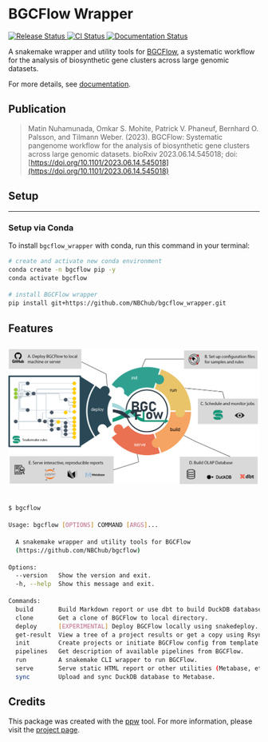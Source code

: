 # BGCFlow Wrapper


<p align="left">
<a href="https://pypi.python.org/pypi/bgcflow_wrapper">
    <img src="https://img.shields.io/pypi/v/bgcflow_wrapper.svg"
        alt = "Release Status">
</a>

<a href="https://github.com/NBChub/bgcflow_wrapper/actions">
    <img src="https://github.com/NBChub/bgcflow_wrapper/actions/workflows/dev.yml/badge.svg?" alt="CI Status">
</a>

<a href="https://NBChub.github.io/bgcflow_wrapper/">
    <img src="https://img.shields.io/website/https/NBChub.github.io/bgcflow_wrapper/index.html.svg?label=docs&down_message=unavailable&up_message=available" alt="Documentation Status">
</a>

</p>


A snakemake wrapper and utility tools for [BGCFlow](https://github.com/NBChub/bgcflow), a systematic workflow for the analysis of biosynthetic gene clusters across large genomic datasets.

For more details, see [documentation](https://NBChub.github.io/bgcflow_wrapper/).

## Publication
> Matin Nuhamunada, Omkar S. Mohite, Patrick V. Phaneuf, Bernhard O. Palsson, and Tilmann Weber. (2023). BGCFlow: Systematic pangenome workflow for the analysis of biosynthetic gene clusters across large genomic datasets. bioRxiv 2023.06.14.545018; doi: [https://doi.org/10.1101/2023.06.14.545018](https://doi.org/10.1101/2023.06.14.545018)

## Setup
--------
### Setup via Conda
To install `bgcflow_wrapper` with conda, run this command in your
terminal:

```bash
# create and activate new conda environment
conda create -n bgcflow pip -y
conda activate bgcflow

# install BGCFlow wrapper
pip install git+https://github.com/NBChub/bgcflow_wrapper.git
```

## Features
![function](https://raw.githubusercontent.com/NBChub/bgcflow_wrapper/main/docs/assets/Figure_01.png)
--------
```bash

$ bgcflow

Usage: bgcflow [OPTIONS] COMMAND [ARGS]...

  A snakemake wrapper and utility tools for BGCFlow
  (https://github.com/NBChub/bgcflow)

Options:
  --version   Show the version and exit.
  -h, --help  Show this message and exit.

Commands:
  build       Build Markdown report or use dbt to build DuckDB database.
  clone       Get a clone of BGCFlow to local directory.
  deploy      [EXPERIMENTAL] Deploy BGCFlow locally using snakedeploy.
  get-result  View a tree of a project results or get a copy using Rsync.
  init        Create projects or initiate BGCFlow config from template.
  pipelines   Get description of available pipelines from BGCFlow.
  run         A snakemake CLI wrapper to run BGCFlow.
  serve       Serve static HTML report or other utilities (Metabase, etc.).
  sync        Upload and sync DuckDB database to Metabase.
```

## Credits

This package was created with the [ppw](https://zillionare.github.io/python-project-wizard) tool. For more information, please visit the [project page](https://zillionare.github.io/python-project-wizard/).
